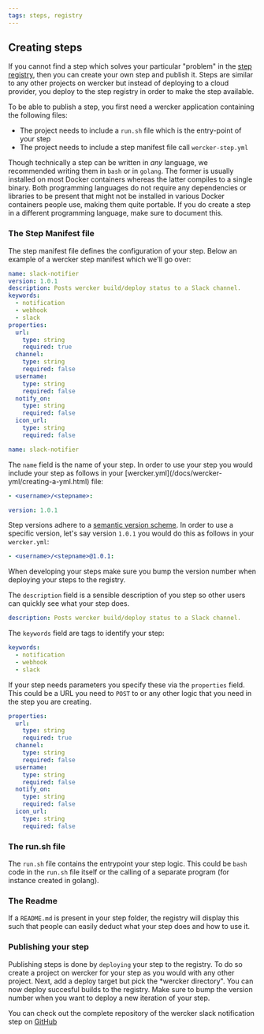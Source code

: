 ```yaml
---
tags: steps, registry
---
```


## Creating steps

If you cannot find a step which solves your particular "problem" in the
[step registry](/learn/steps/step-registry.html), then you can create
your own step and publish it. Steps are similar to any other projects on
wercker but instead of deploying to a cloud provider, you deploy to the
step registry in order to make the step available.

To be able to publish a step, you first need a wercker application containing the following files:

* The project needs to include a `run.sh` file which is the entry-point of your step
* The project needs to include a step manifest file call `wercker-step.yml`

Though technically a step can be written in *any* language, we
recommended writing them in `bash` or in `golang`. The former is usually
installed on most Docker containers whereas the latter compiles to a
single binary. Both programming languages do not require any
dependencies or libraries to be present that might not be installed in
various Docker containers people use, making them quite portable. If you
do create a step in a different programming language, make sure to document this.

### The Step Manifest file

The step manifest file defines the configuration of your step. Below an example of a wercker step manifest which we'll go over:

```yaml
name: slack-notifier
version: 1.0.1
description: Posts wercker build/deploy status to a Slack channel.
keywords:
  - notification
  - webhook
  - slack
properties:
  url:
    type: string
    required: true
  channel:
    type: string
    required: false
  username:
    type: string
    required: false
  notify_on:
    type: string
    required: false
  icon_url:
    type: string
    required: false
```

```yaml
name: slack-notifier
```

The `name` field is the name of your step. In order to use your step you
would include your step as follows in your [wercker.yml](/docs/wercker-
yml/creating-a-yml.html) file:

```yaml
- <username>/<stepname>:
```

```yaml
version: 1.0.1
```

Step versions adhere to a [semantic version scheme](http://semver.org). In order to use a specific version, let's say version `1.0.1` you would do this as follows in your `wercker.yml`:

```yaml
- <username>/<stepname>@1.0.1:
```

When developing your steps make sure you bump the version number when
deploying your steps to the registry.

The `description` field is a sensible description of you step so other
users can quickly see what your step does.

```yaml
description: Posts wercker build/deploy status to a Slack channel.
```

The `keywords` field are tags to identify your step:

```yaml
keywords:
  - notification
  - webhook
  - slack
```

If your step needs parameters you specify these via the `properties`
field. This could be a URL you need to `POST` to or any other logic that
you need in the step you are creating.

```yaml
properties:
  url:
    type: string
    required: true
  channel:
    type: string
    required: false
  username:
    type: string
    required: false
  notify_on:
    type: string
    required: false
  icon_url:
    type: string
    required: false
```









### The run.sh file

The `run.sh` file contains the entrypoint your step logic. This could be
`bash` code in the `run.sh` file itself or the calling of a separate
program (for instance created in golang).

### The Readme

If a `README.md` is present in your step folder, the registry will display
this such that people can easily deduct what your step does and how to use it.

### Publishing your step

Publishing steps is done by `deploying` your step to the registry. To do so
create a project on wercker for your step as you would with any other project.
Next, add a deploy target but pick the *wercker directory".
You can now deploy succesful builds to the registry. Make sure to bump the
version number when you want to deploy a new iteration of your step.

You can check out the complete repository of the wercker slack
notification step on [GitHub](https://github.com/wercker/step-slack)

